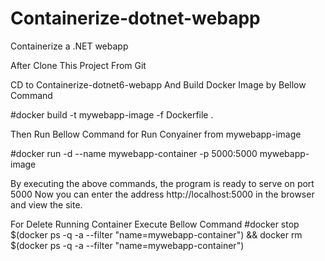 # Containerize-dotnet-webapp
Containerize a .NET webapp


After Clone This Project From Git

CD to Containerize-dotnet6-webapp And Build Docker Image by Bellow Command

#docker build -t mywebapp-image -f Dockerfile .

Then Run Bellow Command for Run Conyainer from mywebapp-image

#docker run -d --name mywebapp-container -p 5000:5000 mywebapp-image

By executing the above commands, the program is ready to serve on port 5000
Now you can enter the address http://localhost:5000 in the browser and view the site.

For Delete Running Container Execute Bellow Command
#docker stop $(docker ps -q -a --filter "name=mywebapp-container") && docker rm $(docker ps -q -a --filter "name=mywebapp-container")
